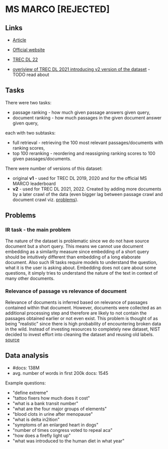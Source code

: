 [article]: https://arxiv.org/abs/1611.09268
[github_io]: https://microsoft.github.io/msmarco/
[dl_overview21]: https://www.microsoft.com/en-us/research/uploads/prod/2022/05/trec2021-deeplearning-overview.pdf
[trec22]: https://microsoft.github.io/msmarco/TREC-Deep-Learning


# MS MARCO [REJECTED]

## Links

- [Article][article]
- [Official website][github_io]

- [TREC DL 22][trec22]
- [overiview of TREC DL 2021 introducing v2 version of the
  dataset][dl_overview21] - TODO read about

## Tasks

There were two tasks:

- passage ranking - how much given passage answers given query,
- document ranking - how much passages in the given document answer given query,

each with two subtasks:

- full retrieval - retrieving the 100 most relevant passages/documents with
  ranking scores,
- top 100 reranking - reordering and reassigning ranking scores to 100 given
  passages/documents.

There were number of versions of this dataset:

- original **v1** - used for TREC DL 2019, 2020 and for the official MS MARCO
  leaderboard
- **v2** - used for TREC DL 2021, 2022. Created by adding more documents by a
  later crawl of the data (even bigger lag between passage crawl and document
  crawl viz. [problems](#problems)).


## Problems

### IR task - the main problem

The nature of the dataset is problematic since we do not have source document
but a short query. This means we cannot use document embedding as a similarity
measure since embedding of a short query should be intuitively different than
embedding of a long elaborate document. Also such IR tasks require models to
understand the question, what it is the user is asking about. Embedding does not
care about some questions, it simply tries to understand the nature of the text
in context of many other documents.

### Relevance of passage vs relevance of document

Relevance of documents is inferred based on relevance of passages contained
within that document. However, documents were collected as an additional
processing step and therefore are likely to not contain the passages obtained
earlier or not even exist. This problem is thought of as being "realistic" since
there is high probability of encountering broken data in the wild. Instead of
investing resources to completely new dataset, NIST decided to invest effort
into cleaning the dataset and reusing old labels. [source][dl_overview21]

## Data analysis

- #docs: 138M
- avg. number of words in first 200k docs: 1545

Example questions:

- "define extreme"
- "tattoo fixers how much does it cost"
- "what is a bank transit number"
- "what are the four major groups of elements"
- "blood clots in urine after menopause"
- "what is delta in2ition"
- "symptoms of an enlarged heart in dogs"
- "number of times congress voted to repeal aca"
- "how does a firefly light up"
- "what was introduced to the human diet in what year"
